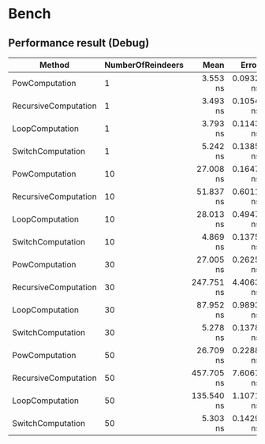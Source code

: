 # Bench

## Performance result (Debug)

| Method               | NumberOfReindeers | Mean       | Error     | StdDev    | Median     | Allocated |
|--------------------- |------------------ |-----------:|----------:|----------:|-----------:|----------:|
| PowComputation       | 1                 |   3.553 ns | 0.0932 ns | 0.1336 ns |   3.515 ns |         - |
| RecursiveComputation | 1                 |   3.493 ns | 0.1054 ns | 0.1036 ns |   3.490 ns |         - |
| LoopComputation      | 1                 |   3.793 ns | 0.1143 ns | 0.1361 ns |   3.750 ns |         - |
| SwitchComputation    | 1                 |   5.242 ns | 0.1385 ns | 0.3575 ns |   5.097 ns |         - |
| PowComputation       | 10                |  27.008 ns | 0.1647 ns | 0.1376 ns |  27.019 ns |         - |
| RecursiveComputation | 10                |  51.837 ns | 0.6011 ns | 0.5328 ns |  51.661 ns |         - |
| LoopComputation      | 10                |  28.013 ns | 0.4947 ns | 0.3862 ns |  27.909 ns |         - |
| SwitchComputation    | 10                |   4.869 ns | 0.1375 ns | 0.1789 ns |   4.822 ns |         - |
| PowComputation       | 30                |  27.005 ns | 0.2625 ns | 0.2455 ns |  27.009 ns |         - |
| RecursiveComputation | 30                | 247.751 ns | 4.4063 ns | 3.6795 ns | 246.448 ns |         - |
| LoopComputation      | 30                |  87.952 ns | 0.9893 ns | 0.8261 ns |  87.999 ns |         - |
| SwitchComputation    | 30                |   5.278 ns | 0.1378 ns | 0.1289 ns |   5.224 ns |         - |
| PowComputation       | 50                |  26.709 ns | 0.2288 ns | 0.2140 ns |  26.728 ns |         - |
| RecursiveComputation | 50                | 457.705 ns | 7.6067 ns | 7.1154 ns | 457.611 ns |         - |
| LoopComputation      | 50                | 135.540 ns | 1.1071 ns | 0.8644 ns | 135.723 ns |         - |
| SwitchComputation    | 50                |   5.303 ns | 0.1429 ns | 0.1468 ns |   5.222 ns |         - |
